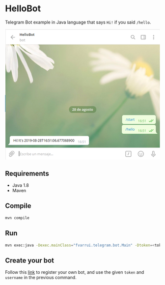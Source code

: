 # HelloBot

Telegram Bot example in Java language that says `Hi!` if you said `/hello`.

![HelloBot in action](docs/image01.png)

## Requirements

- Java 1.8
- Maven

## Compile 

```bash
mvn compile
```

## Run

```bash
mvn exec:java -Dexec.mainClass="fvarrui.telegram.bot.Main" -Dtoken=<token> -Dusername=<username>
```

## Create your bot 

Follow this [link](https://telegram.me/botfather) to register your own bot, and use the given `token` and `username` in the previous command.

